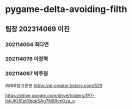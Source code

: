 # pygame-delta-avoiding-filth

## 팀장 202314069 이진

### 202114004 최다연
### 202114076 이정혁
### 202114097 박주원

####참고문헌
https://ai-creator.tistory.com/529

https://drive.google.com/drive/folders/1P7-ibtlJKUEet1lbqkSAg7N8RyxOza_o
